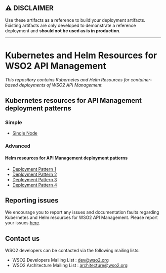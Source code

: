 ## ⚠️ DISCLAIMER

Use these artifacts as a reference to build your deployment artifacts. Existing artifacts are only developed to demonstrate a reference deployment and **should not be used as is in production**.

---

# Kubernetes and Helm Resources for WSO2 API Management

*This repository contains Kubernetes and Helm Resources for container-based deployments of WSO2 API Management.*

## Kubernetes resources for API Management deployment patterns

### Simple

* [Single Node](simple/am-single/README.md)

### Advanced

#### Helm resources for API Management deployment patterns

* [Deployment Pattern 1](advanced/am-pattern-1/README.md)
* [Deployment Pattern 2](advanced/am-pattern-2/README.md)
* [Deployment Pattern 3](advanced/am-pattern-3/README.md)
* [Deployment Pattern 4](advanced/am-pattern-4/README.md)



## Reporting issues

We encourage you to report any issues and documentation faults regarding Kubernetes and Helm resources
for WSO2 API Management. Please report your issues [here](https://github.com/wso2/kubernetes-apim/issues).

## Contact us

WSO2 developers can be contacted via the following mailing lists:

* WSO2 Developers Mailing List : [dev@wso2.org](mailto:dev@wso2.org)
* WSO2 Architecture Mailing List : [architecture@wso2.org](mailto:architecture@wso2.org)

